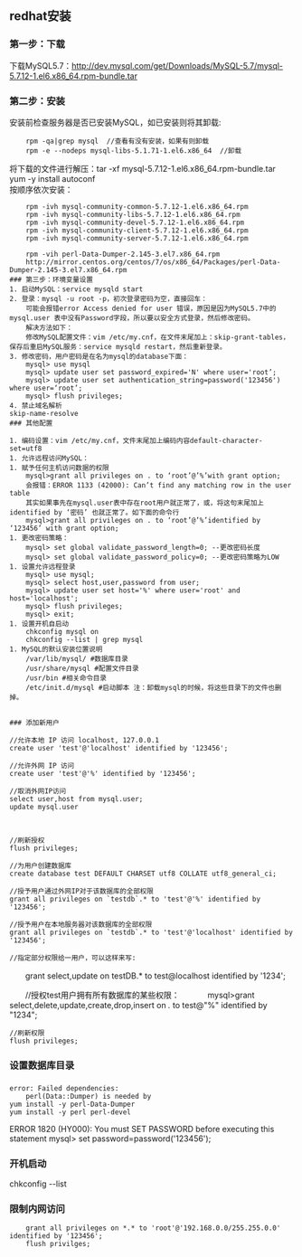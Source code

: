 ## redhat安装
### 第一步：下载 
下载MySQL5.7：http://dev.mysql.com/get/Downloads/MySQL-5.7/mysql-5.7.12-1.el6.x86_64.rpm-bundle.tar
### 第二步：安装 
安装前检查服务器是否已安装MySQL，如已安装则将其卸载:    
```    
    rpm -qa|grep mysql  //查看有没有安装，如果有则卸载
    rpm -e --nodeps mysql-libs-5.1.71-1.el6.x86_64  //卸载
```
将下载的文件进行解压：tar -xf mysql-5.7.12-1.el6.x86_64.rpm-bundle.tar   
yum -y install autoconf    
按顺序依次安装：   
```
    rpm -ivh mysql-community-common-5.7.12-1.el6.x86_64.rpm
    rpm -ivh mysql-community-libs-5.7.12-1.el6.x86_64.rpm
    rpm -ivh mysql-community-devel-5.7.12-1.el6.x86_64.rpm
    rpm -ivh mysql-community-client-5.7.12-1.el6.x86_64.rpm
    rpm -ivh mysql-community-server-5.7.12-1.el6.x86_64.rpm

    rpm -vih perl-Data-Dumper-2.145-3.el7.x86_64.rpm
    http://mirror.centos.org/centos/7/os/x86_64/Packages/perl-Data-Dumper-2.145-3.el7.x86_64.rpm
### 第三步：环境变量设置
1. 启动MySQL：service mysqld start 
2. 登录：mysql -u root -p，初次登录密码为空，直接回车： 
    可能会报错error Access denied for user 错误，原因是因为MySQL5.7中的mysql.user 表中没有Password字段，所以要以安全方式登录，然后修改密码。 
    解决方法如下： 
    修改MySQL配置文件：vim /etc/my.cnf，在文件末尾加上：skip-grant-tables，保存后重启MySQL服务：service mysqld restart，然后重新登录。  
3. 修改密码，用户密码是在名为mysql的database下面： 
    mysql> use mysql
    mysql> update user set password_expired='N' where user='root’;    
    mysql> update user set authentication_string=password('123456') where user=‘root’;
    mysql> flush privileges;
4. 禁止域名解析
skip-name-resolve
### 其他配置 

1. 编码设置：vim /etc/my.cnf，文件末尾加上编码内容default-character-set=utf8
1. 允许远程访问MySQL： 
1. 赋予任何主机访问数据的权限 
    mysql>grant all privileges on . to ‘root’@’%’with grant option; 
    会报错：ERROR 1133 (42000): Can’t find any matching row in the user table 
    其实如果事先在mysql.user表中存在root用户就正常了，或，将这句末尾加上identified by ‘密码’ 也就正常了。如下面的命令行 
    mysql>grant all privileges on . to ‘root’@’%’identified by ‘123456’ with grant option;
1. 更改密码策略：
    mysql> set global validate_password_length=0; --更改密码长度
    mysql> set global validate_password_policy=0; --更改密码策略为LOW
1. 设置允许远程登录
    mysql> use mysql;
    mysql> select host,user,password from user;
    mysql> update user set host='%' where user='root' and host='localhost';
    mysql> flush privileges;
    mysql> exit;
1. 设置开机自启动
    chkconfig mysql on
    chkconfig --list | grep mysql
1. MySQL的默认安装位置说明
    /var/lib/mysql/ #数据库目录
    /usr/share/mysql #配置文件目录
    /usr/bin #相关命令目录
    /etc/init.d/mysql #启动脚本 注：卸载mysql的时候，将这些目录下的文件也删掉。


### 添加新用户
```
    //允许本地 IP 访问 localhost, 127.0.0.1
    create user 'test'@'localhost' identified by '123456';

    //允许外网 IP 访问
    create user 'test'@'%' identified by '123456';

    //取消外网IP访问
    select user,host from mysql.user;
    update mysql.user



    //刷新授权
    flush privileges;

    //为用户创建数据库
    create database test DEFAULT CHARSET utf8 COLLATE utf8_general_ci;

    //授予用户通过外网IP对于该数据库的全部权限
    grant all privileges on `testdb`.* to 'test'@'%' identified by '123456';

    //授予用户在本地服务器对该数据库的全部权限
    grant all privileges on `testdb`.* to 'test'@'localhost' identified by '123456';

    //指定部分权限给一用户，可以这样来写:
　　grant select,update on testDB.* to test@localhost identified by '1234';

　　//授权test用户拥有所有数据库的某些权限： 　 
　　mysql>grant select,delete,update,create,drop,insert on *.* to test@"%" identified by "1234";


    //刷新权限
    flush privileges;
### 设置数据库目录

### 
    error: Failed dependencies:
        perl(Data::Dumper) is needed by
    yum install -y perl-Data-Dumper
    yum install -y perl perl-devel


ERROR 1820 (HY000): You must SET PASSWORD before executing this statement
mysql> set password=password('123456');


###  开机启动
chkconfig --list

### 限制内网访问
```
    grant all privileges on *.* to 'root'@'192.168.0.0/255.255.0.0' identified by '123456';
    flush privilges;